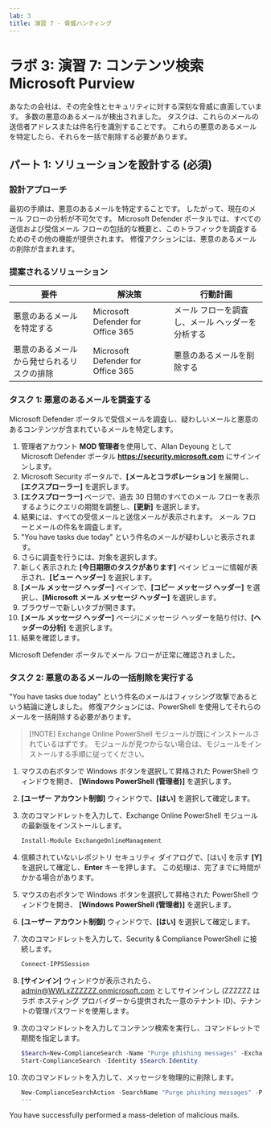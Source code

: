 ```yaml
---
lab: 3
title: 演習 7 - 脅威ハンティング
---
```



# ラボ 3: 演習 7: コンテンツ検索 Microsoft Purview

あなたの会社は、その完全性とセキュリティに対する深刻な脅威に直面しています。 多数の悪意のあるメールが検出されました。 タスクは、これらのメールの送信者アドレスまたは件名行を識別することです。 これらの悪意のあるメールを特定したら、それらを一括で削除する必要があります。

## パート 1: ソリューションを設計する (必須)

### 設計アプローチ

最初の手順は、悪意のあるメールを特定することです。 したがって、現在のメール フローの分析が不可欠です。 Microsoft Defender ポータルでは、すべての送信および受信メール フローの包括的な概要と、このトラフィックを調査するためのその他の機能が提供されます。 修復アクションには、悪意のあるメールの削除が含まれます。 

### 提案されるソリューション

|要件|解決策|行動計画|
|----|----|----|
|悪意のあるメールを特定する|Microsoft Defender for Office 365|メール フローを調査し、メール ヘッダーを分析する|
|悪意のあるメールから発せられるリスクの排除|Microsoft Defender for Office 365|悪意のあるメールを削除する|

### タスク 1: 悪意のあるメールを調査する

Microsoft Defender ポータルで受信メールを調査し、疑わしいメールと悪意のあるコンテンツが含まれているメールを特定します。

1. 管理者アカウント **MOD 管理者**を使用して、Allan Deyoung として Microsoft Defender ポータル **https://security.microsoft.com** にサインインします。
1. Microsoft Security ポータルで、**[メールとコラボレーション]** を展開し、**[エクスプローラー]** を選択します。
1. **[エクスプローラー]** ページで、過去 30 日間のすべてのメール フローを表示するようにクエリの期間を調整し、**[更新]** を選択します。
1. 結果には、すべての受信メールと送信メールが表示されます。 メール フローとメールの件名を調査します。
1. "You have tasks due today" という件名のメールが疑わしいと表示されます。
1. さらに調査を行うには、対象を選択します。
1. 新しく表示された **[今日期限のタスクがあります]** ペイン ビューに情報が表示され、**[ビュー ヘッダー]** を選択します。
1. **[メール メッセージ ヘッダー]** ペインで、**[コピー メッセージ ヘッダー]** を選択し、**[Microsoft メール メッセージ ヘッダー]** を選択します。
1. ブラウザーで新しいタブが開きます。
1. **[メール メッセージ ヘッダー]** ページにメッセージ ヘッダーを貼り付け、**[ヘッダーの分析]** を選択します。
1. 結果を確認します。

Microsoft Defender ポータルでメール フローが正常に確認されました。

### タスク 2: 悪意のあるメールの一括削除を実行する

"You have tasks due today" という件名のメールはフィッシング攻撃であるという結論に達しました。 修復アクションには、PowerShell を使用してそれらのメールを一括削除する必要があります。

>[!NOTE] Exchange Online PowerShell モジュールが既にインストールされているはずです。 モジュールが見つからない場合は、モジュールをインストールする手順に従ってください。

1. マウスの右ボタンで Windows ボタンを選択して昇格された PowerShell ウィンドウを開き、 **[Windows PowerShell (管理者)]** を選択します。
1. **[ユーザー アカウント制御]** ウィンドウで、**[はい]** を選択して確定します。
1. 次のコマンドレットを入力して、Exchange Online PowerShell モジュールの最新版をインストールします。

    ```powershell
    Install-Module ExchangeOnlineManagement
    ```
1. 信頼されていないレポジトリ セキュリティ ダイアログで、[はい] を示す **[Y]** を選択して確定し、**Enter** キーを押します。  この処理は、完了までに時間がかかる場合があります。
1. マウスの右ボタンで Windows ボタンを選択して昇格された PowerShell ウィンドウを開き、 **[Windows PowerShell (管理者)]** を選択します。
1. **[ユーザー アカウント制御]** ウィンドウで、**[はい]** を選択して確定します。
1. 次のコマンドレットを入力して、Security & Compliance PowerShell に接続します。

    ```powershell
    Connect-IPPSSession
    ```

1. **[サインイン]** ウィンドウが表示されたら、admin@WWLxZZZZZZ.onmicrosoft.com としてサインインし (ZZZZZZ はラボ ホスティング プロバイダーから提供された一意のテナント ID)、テナントの管理パスワードを使用します。
1. 次のコマンドレットを入力してコンテンツ検索を実行し、コマンドレットで期間を指定します。

    ```powershell
    $Search=New-ComplianceSearch -Name "Purge phishing messages" -ExchangeLocation All -ContentMatchQuery '(Received:mm/dd/yyyy..mm/dd/yyyy) AND (Subject:"You have tasks due today")'
    Start-ComplianceSearch -Identity $Search.Identity
    ```
1. 次のコマンドレットを入力して、メッセージを物理的に削除します。

    ```powershell
    New-ComplianceSearchAction -SearchName "Purge phishing messages" -Purge -PurgeType HardDelete
    ---
You have successfully performed a mass-deletion of malicious mails.